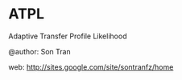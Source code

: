 # ATPL

Adaptive Transfer Profile Likelihood

@author: Son Tran

web: http://sites.google.com/site/sontranfz/home
